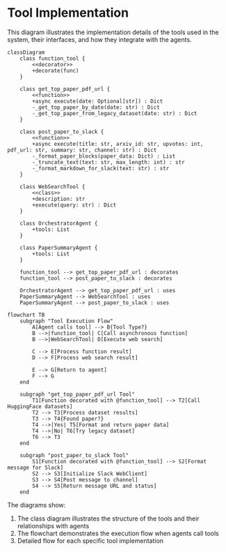 # Tool Implementation

This diagram illustrates the implementation details of the tools used in the system, their interfaces, and how they integrate with the agents.

```mermaid
classDiagram
    class function_tool {
        <<decorator>>
        +decorate(func)
    }
    
    class get_top_paper_pdf_url {
        <<function>>
        +async execute(date: Optional[str]) : Dict
        -_get_top_paper_by_date(date: str) : Dict
        -_get_top_paper_from_legacy_dataset(date: str) : Dict
    }
    
    class post_paper_to_slack {
        <<function>>
        +async execute(title: str, arxiv_id: str, upvotes: int, pdf_url: str, summary: str, channel: str) : Dict
        -_format_paper_blocks(paper_data: Dict) : List
        -_truncate_text(text: str, max_length: int) : str
        -_format_markdown_for_slack(text: str) : str
    }
    
    class WebSearchTool {
        <<class>>
        +description: str
        +execute(query: str) : Dict
    }
    
    class OrchestratorAgent {
        +tools: List
    }
    
    class PaperSummaryAgent {
        +tools: List
    }
    
    function_tool --> get_top_paper_pdf_url : decorates
    function_tool --> post_paper_to_slack : decorates
    
    OrchestratorAgent --> get_top_paper_pdf_url : uses
    PaperSummaryAgent --> WebSearchTool : uses
    PaperSummaryAgent --> post_paper_to_slack : uses
```

```mermaid
flowchart TB
    subgraph "Tool Execution Flow"
        A[Agent calls tool] --> B{Tool Type?}
        B -->|function_tool| C[Call asynchronous function]
        B -->|WebSearchTool| D[Execute web search]
        
        C --> E[Process function result]
        D --> F[Process web search result]
        
        E --> G[Return to agent]
        F --> G
    end
    
    subgraph "get_top_paper_pdf_url Tool"
        T1[Function decorated with @function_tool] --> T2[Call HuggingFace datasets]
        T2 --> T3[Process dataset results]
        T3 --> T4{Found paper?}
        T4 -->|Yes| T5[Format and return paper data]
        T4 -->|No| T6[Try legacy dataset]
        T6 --> T3
    end
    
    subgraph "post_paper_to_slack Tool"
        S1[Function decorated with @function_tool] --> S2[Format message for Slack]
        S2 --> S3[Initialize Slack WebClient]
        S3 --> S4[Post message to channel]
        S4 --> S5[Return message URL and status]
    end
```

The diagrams show:
1. The class diagram illustrates the structure of the tools and their relationships with agents
2. The flowchart demonstrates the execution flow when agents call tools
3. Detailed flow for each specific tool implementation 